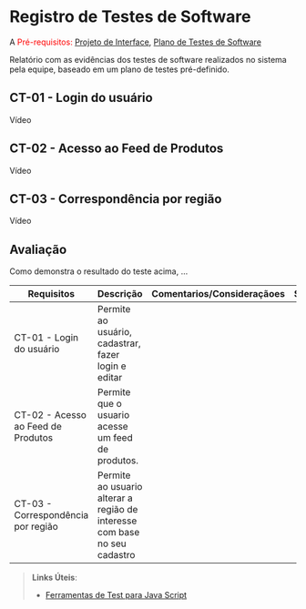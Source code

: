 # Registro de Testes de Software

A
<span style="color:red">Pré-requisitos: <a href="3-Projeto de Interface.md"> Projeto de Interface</a></span>, <a href="8-Plano de Testes de Software.md"> Plano de Testes de Software</a>

Relatório com as evidências dos testes de software realizados no sistema pela equipe, baseado em um plano de testes pré-definido.


## CT-01 - Login do usuário
Vídeo

## CT-02 - Acesso ao Feed de Produtos 
Vídeo

## CT-03 - Correspondência por região
Vídeo

## Avaliação

Como demonstra o resultado do teste acima, ...

| Requisitos          |              Descrição             |Comentarios/Consideraçãoes|Status                                  |
|---------------------|------------------------------------|--------------------------|----------------------------------------|
|CT-01 - Login do usuário|Permite ao usuário, cadastrar, fazer login e editar  |  |              |
|CT-02 - Acesso ao Feed de Produtos | Permite que o usuario acesse um feed de produtos.| | |
|CT-03 - Correspondência por região| Permite ao usuario alterar a região de interesse com base no seu cadastro| | |

> **Links Úteis**:
> - [Ferramentas de Test para Java Script](https://geekflare.com/javascript-unit-testing/)
